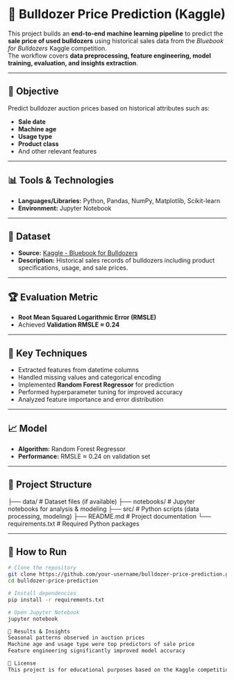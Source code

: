 # 🚜 Bulldozer Price Prediction (Kaggle)

This project builds an **end-to-end machine learning pipeline** to predict the **sale price of used bulldozers** using historical sales data from the *Bluebook for Bulldozers* Kaggle competition.  
The workflow covers **data preprocessing, feature engineering, model training, evaluation, and insights extraction**.

---

## 🎯 Objective
Predict bulldozer auction prices based on historical attributes such as:
- **Sale date**
- **Machine age**
- **Usage type**
- **Product class**
- And other relevant features

---

## 📊 Tools & Technologies
- **Languages/Libraries:** Python, Pandas, NumPy, Matplotlib, Scikit-learn  
- **Environment:** Jupyter Notebook  

---

## 🧮 Dataset
- **Source:** [Kaggle - Bluebook for Bulldozers](https://www.kaggle.com/competitions/bluebook-for-bulldozers)  
- **Description:** Historical sales records of bulldozers including product specifications, usage, and sale prices.

---

## 🏆 Evaluation Metric
- **Root Mean Squared Logarithmic Error (RMSLE)**
- Achieved **Validation RMSLE ≈ 0.24**

---

## 🧠 Key Techniques
- Extracted features from datetime columns  
- Handled missing values and categorical encoding  
- Implemented **Random Forest Regressor** for prediction  
- Performed hyperparameter tuning for improved accuracy  
- Analyzed feature importance and error distribution

---

## 📈 Model
- **Algorithm:** Random Forest Regressor
- **Performance:** RMSLE ≈ 0.24 on validation set

---

## 📂 Project Structure

├── data/ # Dataset files (if available)
├── notebooks/ # Jupyter notebooks for analysis & modeling
├── src/ # Python scripts (data processing, modeling)
├── README.md # Project documentation
└── requirements.txt # Required Python packages


---

## 🚀 How to Run
```bash
# Clone the repository
git clone https://github.com/your-username/bulldozer-price-prediction.git
cd bulldozer-price-prediction

# Install dependencies
pip install -r requirements.txt

# Open Jupyter Notebook
jupyter notebook

📌 Results & Insights
Seasonal patterns observed in auction prices
Machine age and usage type were top predictors of sale price
Feature engineering significantly improved model accuracy

📜 License
This project is for educational purposes based on the Kaggle competition dataset.


